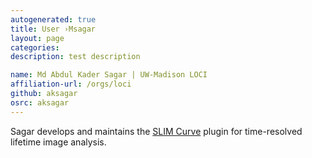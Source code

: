 ```yaml
---
autogenerated: true
title: User ›Msagar
layout: page
categories: 
description: test description

name: Md Abdul Kader Sagar | UW-Madison LOCI
affiliation-url: /orgs/loci
github: aksagar
osrc: aksagar
---
```


Sagar develops and maintains the [SLIM Curve](/plugins/slim-curve) plugin for time-resolved lifetime image analysis.
